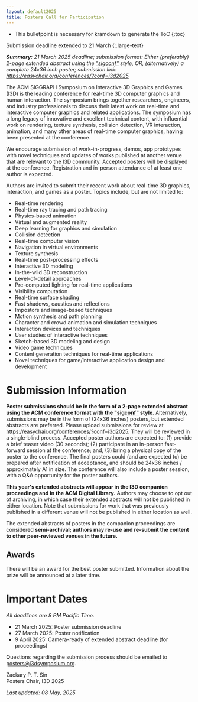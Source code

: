 ```yaml
---
layout: default2025
title: Posters Call for Participation
---
```


* This bulletpoint is necessary for kramdown to generate the ToC
{:toc}

Submission deadline extended to 21 March
{:.large-text}

*__Summary:__ 21 March 2025 deadline; submission format: Either (preferably) 2-page extended abstract using the ["sigconf"](https://www.siggraph.org/learn/instructions-authors) style, OR, (alternatively) a complete 24x36 inch poster; submission link: <https://easychair.org/conferences/?conf=i3d2025>*


The ACM SIGGRAPH Symposium on Interactive 3D Graphics and Games (I3D) is the leading conference for real-time 3D computer graphics and human interaction. The symposium brings together researchers, engineers, and industry professionals to discuss their latest work on real-time and interactive computer graphics and related applications. The symposium has a long legacy of innovative and excellent technical content, with influential work on rendering, texture synthesis, collision detection, VR interaction, animation, and many other areas of real-time computer graphics, having been presented at the conference.

We encourage submission of work-in-progress, demos, app prototypes with novel techniques and updates of works published at another venue that are relevant to the I3D community. Accepted posters will be displayed at the conference. Registration and in-person attendance of at least one author is expected.

Authors are invited to submit their recent work about real-time 3D graphics, interaction, and games as a poster. Topics include, but are not limited to:

- Real-time rendering
- Real-time ray tracing and path tracing
- Physics-based animation
- Virtual and augmented reality
- Deep learning for graphics and simulation
- Collision detection
- Real-time computer vision
- Navigation in virtual environments
- Texture synthesis
- Real-time post-processing effects
- Interactive 3D modeling
- In-the-wild 3D reconstruction
- Level-of-detail approaches
- Pre-computed lighting for real-time applications
- Visibility computation
- Real-time surface shading
- Fast shadows, caustics and reflections
- Impostors and image-based techniques
- Motion synthesis and path planning
- Character and crowd animation and simulation techniques
- Interaction devices and techniques
- User studies of interactive techniques
- Sketch-based 3D modeling and design
- Video game techniques
- Content generation techniques for real-time applications
- Novel techniques for game/interactive application design and development


# Submission Information

**Poster submissions should be in the form of a 2-page extended abstract using the ACM conference format with the ["sigconf"](https://www.siggraph.org/learn/instructions-authors) style**. Alternatively, submissions may be in the form of (24x36 inches) posters, but extended abstracts are preferred. Please upload submissions for review at <https://easychair.org/conferences/?conf=i3d2025>. They will be reviewed in a single-blind process. Accepted poster authors are expected to: (1) provide a brief teaser video (30 seconds); (2) participate in an in-person fast-forward session at the conference; and, (3) bring a physical copy of the poster to the conference. The final posters could (and are expected to) be prepared after notification of acceptance, and should be 24x36 inches / approximately A1 in size. The conference will also include a poster session, with a Q&A opportunity for the poster authors. 

**This year's extended abstracts will appear in the I3D companion proceedings and in the ACM Digital Library.** Authors may choose to opt out of archiving, in which case their extended abstracts will not be published in either location. Note that submissions for work that was previously published in a different venue will not be published in either location as well. 

The extended abstracts of posters in the companion proceedings are considered **semi-archival; authors may re-use and re-submit the content to other peer-reviewed venues in the future.**


## Awards

There will be an award for the best poster submitted. Information about the prize will be announced at a later time.


# Important Dates

*All deadlines are 8 PM Pacific Time.*

- 21 March 2025: Poster submission deadline
- 27 March 2025: Poster notification
- 9 April 2025: Camera-ready of extended abstract deadline (for proceedings)

Questions regarding the submission process should be emailed to <posters@i3dsymposium.org>.

Zackary P. T. Sin \
Posters Chair, I3D 2025

*Last updated: 08 May, 2025*

